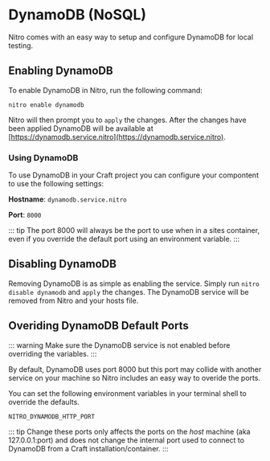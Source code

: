 # DynamoDB (NoSQL)

Nitro comes with an easy way to setup and configure DynamoDB for local testing.

## Enabling DynamoDB

To enable DynamoDB in Nitro, run the following command:

`nitro enable dynamodb`

Nitro will then prompt you to `apply` the changes. After the changes have been applied DynamoDB will be available at [https://dynamodb.service.nitro](https://dynamodb.service.nitro).

### Using DynamoDB

To use DynamoDB in your Craft project you can configure your compontent to use the following settings:

**Hostname**: `dynamodb.service.nitro`

**Port**: `8000`

::: tip
The port 8000 will always be the port to use when in a sites container, even if you override the default port using an environment variable.
:::

## Disabling DynamoDB

Removing DynamoDB is as simple as enabling the service. Simply run `nitro disable dynamodb` and `apply` the changes. The DynamoDB service will be removed from Nitro and your hosts file.

## Overiding DynamoDB Default Ports

::: warning
Make sure the DynamoDB service is not enabled before overriding the variables.
:::

By default, DynamoDB uses port 8000 but this port may collide with another service on your machine so Nitro includes an easy way to overide the ports.

You can set the following environment variables in your terminal shell to override the defaults.

`NITRO_DYNAMODB_HTTP_PORT`

::: tip
Change these ports only affects the ports on the _host_ machine (aka 127.0.0.1:port) and does not change the internal port used to connect to DynamoDB from a Craft installation/container.
:::
